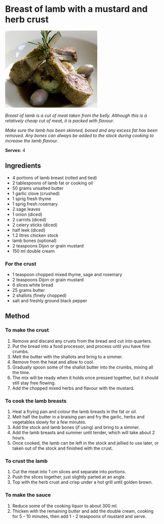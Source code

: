 # Breast of lamb with a mustard and herb crust

![Name](resources/lamb-herb.jpg)

*Breast of lamb is a cut of meat taken from the belly. Although this is a relatively cheap cut of meat, it is packed with flavour.*

*Make sure the lamb has been skinned, boned and any excess fat has been removed. Any bones can always be added to the stock during cooking to increase the lamb flavour.*

**Serves:** 4

## Ingredients
- 4 portions of lamb breast (rolled and tied)
- 2 tablespoons of lamb fat or cooking oil
- 50 grams unsalted butter
- 1 garlic clove (crushed)
- 1 sprig fresh thyme
- 1 sprig fresh rosemary
- 2 sage leaves
- 1 onion (diced)
- 2 carrots (diced)
- 2 celery sticks (diced)
- half leek (diced)
- 1.2 litres chicken stock
- lamb bones (optional)
- 2 teaspoons Dijon or grain mustard
- 150 ml double cream

### For the crust
- 1 teaspoon chopped mixed thyme, sage and rosemary
- 2 teaspoons Dijon or grain mustard
- 6 slices white bread
- 25 grams butter
- 2 shallots (finely chopped)
- salt and freshly ground black pepper

## Method
### To make the crust 
1. Remove and discard any crusts from the bread and cut into quarters.
1. Put the bread into a food processor, and process until you have fine crumbs.
1. Melt the butter with the shallots and bring to a simmer.
1. Remove from the heat and allow to cool.
1. Gradually spoon some of the shallot butter into the crumbs, mixing all the time.
1. The mix will be ready when it holds once pressed together, but it should still stay free flowing.
1. Add the chopped mixed herbs and flavour with the mustard.

### To cook  the lamb breasts
1. Heat a frying pan and colour the lamb breasts in the fat or oil.
1. Melt half the butter in a braising pan and fry the garlic, herbs and vegetables slowly for a few minutes.
1. Add the stock and lamb bones (if using) and bring to a simmer.
1. Add the lamb breasts and summer until tender, which will take about 2 hours.
1. Once cooked, the lamb can be left in the stock and jellied to use later, or taken out of the stock and finished with the crust.

### To crust the lamb
1. Cut the meat into 1 cm slices and separate into portions.
1. Push the slices together, just slightly parted at an angle.
1. Top with the herb crust and crisp under a hot grill until golden brown.

### To make the sauce
1. Reduce some of the cooking liquor to about 300 ml.
1. Thicken with the remaining butter and add the double cream, cooking for 5 - 10 minutes, then add 1 - 2 teaspoons of mustard and serve.